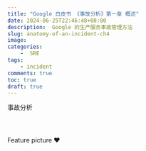 ```yaml
---
title: "Google 白皮书 《事故分析》第一章 概述"
date: 2024-06-25T22:46:48+08:00
description:  Google 的生产服务事故管理方法
slug: anatomy-of-an-incident-ch4
image: 
categories:
    -  SRE
tags:
    - incident
comments: true
toc: true
draft: true
---
```


事故分析




[]()

[]()


[]()

[]()



![]()

![]()

![]()




Feature picture ❤️ 